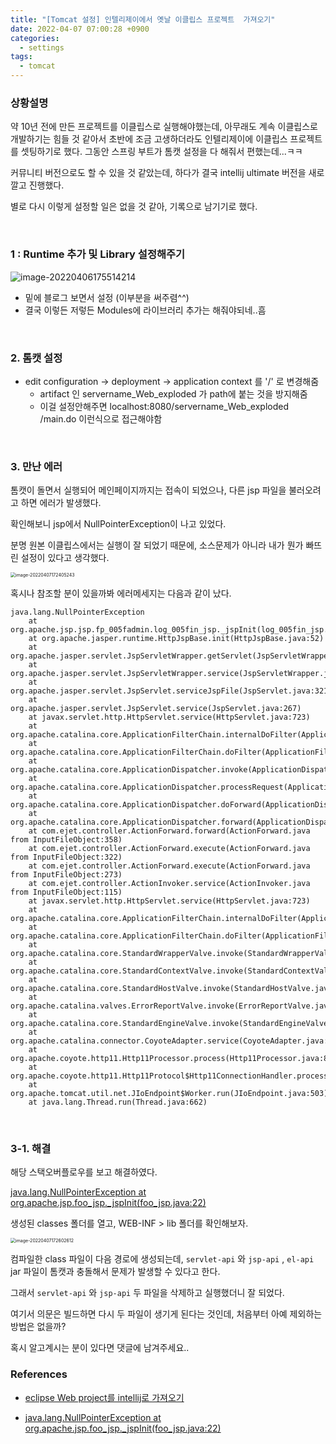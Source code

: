 ```yaml
---
title: "[Tomcat 설정] 인텔리제이에서 옛날 이클립스 프로젝트  가져오기"
date: 2022-04-07 07:00:28 +0900
categories:
  - settings
tags:
  - tomcat
---
```




### 상황설명

약 10년 전에 만든 프로젝트를 이클립스로 실행해야했는데, 아무래도 계속 이클립스로 개발하기는 힘들 것 같아서 초반에 조금 고생하더라도 인텔리제이에 이클립스 프로젝트를 셋팅하기로 했다.  그동안 스프링 부트가 톰캣 설정을 다 해줘서 편했는데...ㅋㅋ

커뮤니티 버전으로도 할 수 있을 것 같았는데, 하다가 결국 intellij ultimate 버전을 새로 깔고 진행했다.

별로 다시 이렇게 설정할 일은 없을 것 같아, 기록으로 남기기로 했다.





<br/>

### 1 : Runtime 추가 및 Library 설정해주기



![image-20220406175514214](D:\ejjung\000_private\jinjungs.github.io\img\image-20220406175514214.png)



- 밑에 블로그 보면서 설정 (이부분을 써주렴^^)
- 결국 이렇든 저렇든 Modules에 라이브러리 추가는 해줘야되네..흠



<br/>

### 2. 톰캣 설정

- edit configuration -> deployment -> application context 를 '/' 로 변경해줌
  - artifact 인 servername_Web_exploded 가 path에 붙는 것을 방지해줌
  - 이걸 설정안해주면 localhost:8080/servername_Web_exploded /main.do 이런식으로 접근해야함



<br/>

### 3. 만난 에러

톰캣이 돌면서 실행되어 메인페이지까지는 접속이 되었으나, 다른 jsp 파일을 불러오려고 하면 에러가 발생했다. 

확인해보니 jsp에서 NullPointerException이 나고 있었다. 

분명 원본 이클립스에서는 실행이 잘 되었기 때문에, 소스문제가 아니라 내가 뭔가 빠뜨린 설정이 있다고 생각했다.



<img src="D:\ejjung\000_private\jinjungs.github.io\img\image-20220407172405243.png" alt="image-20220407172405243" style="zoom: 50%;" />



<br/>

혹시나 참조할 분이 있을까봐 에러메세지는 다음과 같이 났다.

```
java.lang.NullPointerException
	at org.apache.jsp.jsp.fp_005fadmin.log_005fin_jsp._jspInit(log_005fin_jsp.java:25)
	at org.apache.jasper.runtime.HttpJspBase.init(HttpJspBase.java:52)
	at org.apache.jasper.servlet.JspServletWrapper.getServlet(JspServletWrapper.java:164)
	at org.apache.jasper.servlet.JspServletWrapper.service(JspServletWrapper.java:340)
	at org.apache.jasper.servlet.JspServlet.serviceJspFile(JspServlet.java:321)
	at org.apache.jasper.servlet.JspServlet.service(JspServlet.java:267)
	at javax.servlet.http.HttpServlet.service(HttpServlet.java:723)
	at org.apache.catalina.core.ApplicationFilterChain.internalDoFilter(ApplicationFilterChain.java:290)
	at org.apache.catalina.core.ApplicationFilterChain.doFilter(ApplicationFilterChain.java:206)
	at org.apache.catalina.core.ApplicationDispatcher.invoke(ApplicationDispatcher.java:646)
	at org.apache.catalina.core.ApplicationDispatcher.processRequest(ApplicationDispatcher.java:436)
	at org.apache.catalina.core.ApplicationDispatcher.doForward(ApplicationDispatcher.java:374)
	at org.apache.catalina.core.ApplicationDispatcher.forward(ApplicationDispatcher.java:302)
	at com.ejet.controller.ActionForward.forward(ActionForward.java from InputFileObject:358)
	at com.ejet.controller.ActionForward.execute(ActionForward.java from InputFileObject:322)
	at com.ejet.controller.ActionForward.execute(ActionForward.java from InputFileObject:273)
	at com.ejet.controller.ActionInvoker.service(ActionInvoker.java from InputFileObject:115)
	at javax.servlet.http.HttpServlet.service(HttpServlet.java:723)
	at org.apache.catalina.core.ApplicationFilterChain.internalDoFilter(ApplicationFilterChain.java:290)
	at org.apache.catalina.core.ApplicationFilterChain.doFilter(ApplicationFilterChain.java:206)
	at org.apache.catalina.core.StandardWrapperValve.invoke(StandardWrapperValve.java:233)
	at org.apache.catalina.core.StandardContextValve.invoke(StandardContextValve.java:191)
	at org.apache.catalina.core.StandardHostValve.invoke(StandardHostValve.java:127)
	at org.apache.catalina.valves.ErrorReportValve.invoke(ErrorReportValve.java:103)
	at org.apache.catalina.core.StandardEngineValve.invoke(StandardEngineValve.java:109)
	at org.apache.catalina.connector.CoyoteAdapter.service(CoyoteAdapter.java:293)
	at org.apache.coyote.http11.Http11Processor.process(Http11Processor.java:859)
	at org.apache.coyote.http11.Http11Protocol$Http11ConnectionHandler.process(Http11Protocol.java:610)
	at org.apache.tomcat.util.net.JIoEndpoint$Worker.run(JIoEndpoint.java:503)
	at java.lang.Thread.run(Thread.java:662)
```





<br>

### 3-1. 해결

해당 스택오버플로우를 보고 해결하였다.

[java.lang.NullPointerException at org.apache.jsp.foo_jsp._jspInit(foo_jsp.java:22)](https://stackoverflow.com/questions/4886196/java-lang-nullpointerexception-at-org-apache-jsp-foo-jsp-jspinitfoo-jsp-java2)    





생성된 classes 폴더를 열고, WEB-INF > lib 폴더를 확인해보자.

<img src="D:\ejjung\000_private\jinjungs.github.io\img\image-20220407172602612.jpg" alt="image-20220407172602612" style="zoom:50%;" />



<br/>

컴파일한 class 파일이 다음 경로에 생성되는데, `servlet-api` 와 `jsp-api` , `el-api` jar 파일이 톰캣과 충돌해서 문제가 발생할 수 있다고 한다. 

그래서 `servlet-api` 와 `jsp-api`  두 파일을 삭제하고 실행했더니 잘 되었다.

여기서 의문은 빌드하면 다시 두 파일이 생기게 된다는 것인데, 처음부터 아예 제외하는 방법은 없을까? 

혹시 알고계시는 분이 있다면 댓글에 남겨주세요..





### References

- [eclipse Web project를 intellij로 가져오기](https://meaownworld.tistory.com/13)

- [java.lang.NullPointerException at org.apache.jsp.foo_jsp._jspInit(foo_jsp.java:22)](https://stackoverflow.com/questions/4886196/java-lang-nullpointerexception-at-org-apache-jsp-foo-jsp-jspinitfoo-jsp-java2)